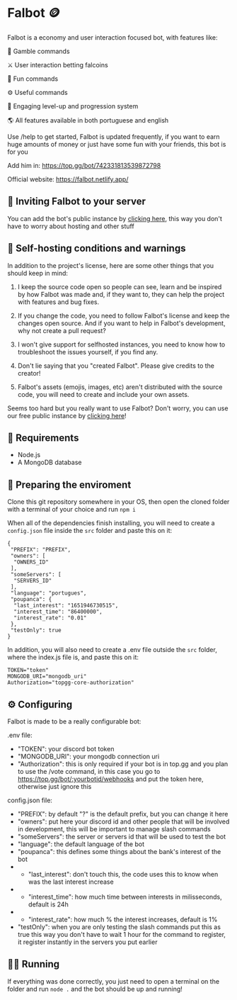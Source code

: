 # Falbot 🪙

Falbot is a economy and user interaction focused bot, with features like:

🎲 Gamble commands

⚔️ User interaction betting falcoins

🎉 Fun commands

⚙️ Useful commands

👑 Engaging level-up and progression system

🌎 All features available in both portuguese and english

Use /help to get started, Falbot is updated frequently, if you want to earn huge amounts of money or just have some fun with your friends, this bot is for you

Add him in: https://top.gg/bot/742331813539872798

Official website: https://falbot.netlify.app/

## 📩 Inviting Falbot to your server

You can add the bot's public instance by [clicking here](https://discord.com/oauth2/authorize?client_id=742331813539872798&permissions=330816&scope=bot%20applications.commands), this way you don't have to worry about hosting and other stuff

## 🚀 Self-hosting conditions and warnings

In addition to the project's license, here are some other things that you should keep in mind:

1. I keep the source code open so people can see, learn and be inspired by how Falbot was made and, if they want to, they can help the project with features and bug fixes.

2. If you change the code, you need to follow Falbot's license and keep the changes open source. And if you want to help in Falbot's development, why not create a pull request?

3. I won't give support for selfhosted instances, you need to know how to troubleshoot the issues yourself, if you find any.

4. Don't lie saying that you "created Falbot". Please give credits to the creator!

5. Falbot's assets (emojis, images, etc) aren't distributed with the source code, you will need to create and include your own assets.

Seems too hard but you really want to use Falbot? Don't worry, you can use our free public instance by [clicking here](https://discord.com/oauth2/authorize?client_id=742331813539872798&permissions=330816&scope=bot%20applications.commands)!

## 👷 Requirements

- Node.js
- A MongoDB database

## 🧹 Preparing the enviroment

Clone this git repository somewhere in your OS, then open the cloned folder with a terminal of your choice and run `npm i`

When all of the dependencies finish installing, you will need to create a `config.json` file inside the `src` folder and paste this on it:

```
{
 "PREFIX": "PREFIX",
 "owners": [
  "OWNERS_ID"
 ],
 "someServers": [
  "SERVERS_ID"
 ],
 "language": "portugues",
 "poupanca": {
  "last_interest": "1651946730515",
  "interest_time": "86400000",
  "interest_rate": "0.01"
 },
 "testOnly": true
}
```

In addition, you will also need to create a .env file outside the `src` folder, where the index.js file is, and paste this on it:

```
TOKEN="token"
MONGODB_URI="mongodb_uri"
Authorization="topgg-core-authorization"
```

## ⚙ Configuring

Falbot is made to be a really configurable bot:

.env file:

- "TOKEN": your discord bot token
- "MONGODB_URI": your mongodb connection uri
- "Authorization": this is only required if your bot is in top.gg and you plan to use the /vote command, in this case you go to https://top.gg/bot/:yourbotid/webhooks and put the token here, otherwise just ignore this

config.json file:

- "PREFIX": by default "?" is the default prefix, but you can change it here
- "owners": put here your discord id and other people that will be involved in development, this will be important to manage slash commands
- "someServers": the server or servers id that will be used to test the bot
- "language": the default language of the bot
- "poupanca": this defines some things about the bank's interest of the bot
- - "last_interest": don't touch this, the code uses this to know when was the last interest increase
- - "interest_time": how much time between interests in milisseconds, default is 24h
- - "interest_rate": how much % the interest increases, default is 1%
- "testOnly": when you are only testing the slash commands put this as true this way you don't have to wait 1 hour for the command to register, it register instantly in the servers you put earlier

## 🏃‍♂️ Running

If everything was done correctly, you just need to open a terminal on the folder and run `node .` and the bot should be up and running!
